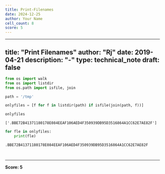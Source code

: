 ```yaml
---
title: Print-Filenames
date: 2024-12-25
author: Your Name
cell_count: 8
score: 5
---
```


---
title: "Print Filenames"
author: "Rj"
date: 2019-04-21
description: "-"
type: technical_note
draft: false
---

```python
from os import walk
from os import listdir
from os.path import isfile, join
```


```python
path = '/tmp'
```


```python
onlyfiles = [f for f in listdir(path) if isfile(join(path, f))]
```


```python
onlyfiles
```




    ['.BBE72B41371180178E084EEAF106AED4F350939DB95D3516864A1CC62E7AE82F']




```python
for fle in onlyfiles:
    print(fle)
```

    .BBE72B41371180178E084EEAF106AED4F350939DB95D3516864A1CC62E7AE82F



```python

```


```python

```


---
**Score: 5**